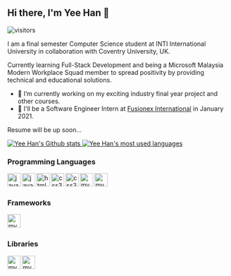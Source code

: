 ## Hi there, I'm Yee Han 👋


![visitors](https://visitor-badge.glitch.me/badge?page_id=cyeehan.visitor-badge)


I am a final semester Computer Science student at INTI International University in collaboration with Coventry University, UK.

Currently learning Full-Stack Development and being a Microsoft Malaysia Modern Workplace Squad member to spread positivity by providing technical and educational solutions.

- 🔭 I’m currently working on my exciting industry final year project and other courses.
- 💼 I'll be a Software Engineer Intern at <a href="https://www.fusionex-international.com/">Fusionex International</a> in January 2021.

Resume will be up soon...


<a href="https://github.com/cyeehan/cyeehan">
  <img src="https://my-stats-dxc5zyis5.vercel.app/api?username=cyeehan&show_icons=true&theme=gruvbox&count_private=true" alt="Yee Han's Github stats" />
</a>

<a href="https://github.com/cyeehan/cyeehan">
  <img src="https://my-stats-dxc5zyis5.vercel.app/api/top-langs/?username=cyeehan&langs_count=10&layout=compact&theme=gruvbox&count_private=true" alt="Yee Han's most used languages" />
</a>


### Programming Languages

<img align="left" alt="java" width="30px" src="https://cdn.jsdelivr.net/npm/simple-icons@v3/icons/java.svg" />

<img align="left" alt="javascript" width="30px" src="https://cdn.jsdelivr.net/npm/simple-icons@v3/icons/javascript.svg" />

<img align="left" alt="html5" width="30px" src="https://cdn.jsdelivr.net/npm/simple-icons@v3/icons/html5.svg" />

<img align="left" alt="css3" width="30px" src="https://cdn.jsdelivr.net/npm/simple-icons@v3/icons/css3.svg" />

<img align="left" alt="css3" width="30px" src="https://cdn.jsdelivr.net/npm/simple-icons@v3/icons/sass.svg" />

<img align="left" alt="mysql" width="30px" src="https://cdn.jsdelivr.net/npm/simple-icons@v3/icons/mysql.svg" />

<img align="left" alt="mysql" width="30px" src="https://cdn.jsdelivr.net/npm/simple-icons@3.12.3/icons/graphql.svg" />

<br /><br />


### Frameworks

<img align="left" alt="mysql" width="30px" src="https://cdn.jsdelivr.net/npm/simple-icons@3.12.3/icons/gatsby.svg" />

<br /><br />


### Libraries

<img align="left" alt="mysql" width="30px" src="https://cdn.jsdelivr.net/npm/simple-icons@3.12.3/icons/react.svg" />

<img align="left" alt="mysql" width="30px" src="https://cdn.jsdelivr.net/npm/simple-icons@3.12.3/icons/d3-dot-js.svg" />